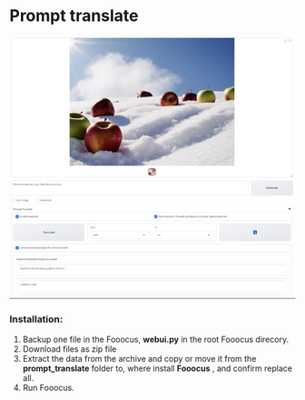 # Prompt translate

![Prompt translate image ](https://raw.githubusercontent.com/AlekPet/Fooocus_Extensions_AlekPet/main/assets/images/image_prompt_translate.jpg)

### Installation:

1. Backup one file in the Fooocus, **webui.py** in the root Fooocus direcory.
2. Download files as zip file
3. Extract the data from the archive and copy or move it from the **prompt_translate** folder to, where install **Fooocus** , and confirm replace all.
4. Run Fooocus.
